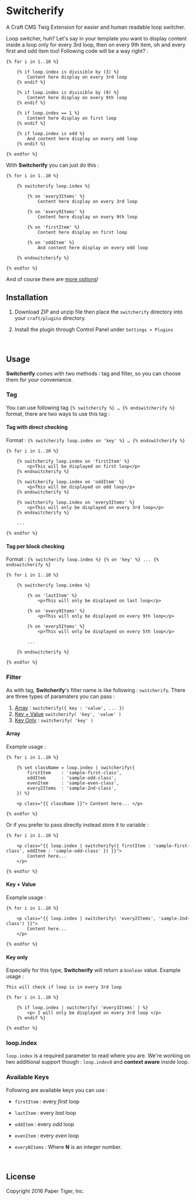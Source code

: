 # Switcherify

A Craft CMS Twig Extension for easier and human readable loop switcher. 

Loop switcher, huh? Let's say in your template you want to display content inside a loop only for every 3rd loop, then on every 9th item, oh and every first and odd item too! Following code will be a way right? :

```Twig
{% for i in 1..10 %}

	{% if loop.index is divisible by (3) %}
		Content here display on every 3rd loop
	{% endif %}
	
	{% if loop.index is divisible by (9) %}
		Content here display on every 9th loop
	{% endif %}
	
	{% if loop.index == 1 %}
		Content here display on first loop
	{% endif %}
	
	{% if loop.index is odd %}
		And content here display on every odd loop
	{% endif %}
	
{% endfor %}
```

With **Switcherify** you can just do this :

```Twig
{% for i in 1..10 %}

	{% switcherify loop.index %}

		{% on 'every3Items' %}
			Content here display on every 3rd loop

		{% on 'every9Items' %}
			Content here display on every 9th loop

		{% on 'firstItem' %}
			Content here display on first loop
			
		{% on 'oddItem' %}
			And content here display on every odd loop

	{% endswitcherify %}

{% endfor %}
```

And of course there are [more options](#usage)!



## Installation
1. Download ZIP and unzip file then place the `switcherify` directory into your `craft/plugins` directory.

2. Install the plugin through Control Panel under `Settings > Plugins`

   ​

## Usage
**Switcherify** comes with two methods : tag and filter, so you can choose them for your convenience.



### Tag

You can use following tag `{% switcherify %} … {% endswitcherify %}` format, there are two ways to use this tag :



#### Tag with direct checking

Format : `{% switcherify loop.index on 'key' %} … {% endswitcherify %}`

```Twig
{% for i in 1..10 %}
	
	{% switcherify loop.index on 'firstItem' %}
		<p>This will be displayed on first loop</p>
	{% endswitcherify %}

	{% switcherify loop.index on 'oddItem' %}
		<p>This will be displayed on odd loop</p>
	{% endswitcherify %}

	{% switcherify loop.index on 'every3Items' %}
		<p>This will only be displayed on every 3rd loop</p>
	{% endswitcherify %}
	
	...

{% endfor %}
```



#### Tag per block checking

Format : `{% switcherify loop.index %} {% on 'key' %} ... {% endswitcherify %}`

```Twig
{% for i in 1..10 %}

	{% switcherify loop.index %}

		{% on 'lastItem' %}
			<p>This will only be displayed on last loop</p>

		{% on 'every9Items' %}
			<p>This will only be displayed on every 9th loop</p>

		{% on 'every5Items' %}
			<p>This will only be displayed on every 5th loop</p>
			
		...

	{% endswitcherify %}

{% endfor %}
```



### Filter

As with tag, **Switcherify**'s filter name is like following : `switcherify`. There are three types of paramaters you can pass :

1. [Array](#array) : `switcherify({ key : 'value', ... })`
2. [Key + Value](#key+value) `switcherify( 'key', 'value' )`
3. [Key Only](#keyonly) : `switcherify( 'key' )`




#### Array

Example usage :

```Twig
{% for i in 1..10 %}

	{% set className = loop.index | switcherify({
		firstItem    : 'sample-first-class',
		oddItem      : 'sample-odd-class',
		evenItem     : 'sample-even-class',
		every2Items  : 'sample-2nd-class',
	}) %}
	
	<p class="{{ className }}"> Content here... </p>
	
{% endfor %}
```

Or if you prefer to pass directly instead store it to variable :

```Twig
{% for i in 1..10 %}

	<p class="{{ loop.index | switcherify({ firstItem : 'sample-first-class', oddItem : 'sample-odd-class' }) }}">
		Content here...
	</p>
	
{% endfor %}
```



#### Key + Value

Example usage :

```Twig
{% for i in 1..10 %}

	<p class="{{ loop.index | switcherify( 'every2Items', 'sample-2nd-class') }}">
		Content here...
	</p>
	
{% endfor %}
```



#### Key only

Especially for this type, **Switcherify** will return a `boolean` value.  Example usage :

```Twig
This will check if loop is in every 3rd loop

{% for i in 1..10 %}

	{% if loop.index | switcherify( 'every3Items' ) %}
		<p> I will only be displayed on every 3rd loop </p>
	{% endif %}
	
{% endfor %}
```



### loop.index

`loop.index` is a required parameter to read where you are. We're working on two additional support though : `loop.index0` and **context aware** inside loop.



### Available Keys

Following are available keys you can use :

- `firstItem` : every *first* loop

- `lastItem` : every *last* loop

- `oddItem` : every *odd* loop

- `evenItem` : every *even* loop

- `everyNItems` : Where **N** is an integer number.

  ​

## License

Copyright 2016 Paper Tiger, Inc.